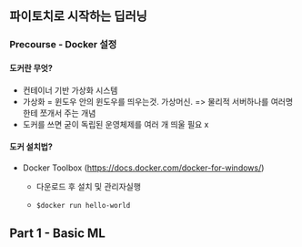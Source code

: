 ## 파이토치로 시작하는 딥러닝

### Precourse - Docker 설정

#### 도커란 무엇?

- 컨테이너 기반 가상화 시스템
- 가상화 = 윈도우 안의 윈도우를 띄우는것. 가상머신. => 물리적 서버하나를 여러명한테 쪼개서 주는 개념
- 도커를 쓰면 굳이 독립된 운영체제를 여러 개 띄울 필요 x

#### 도커 설치법?

- Docker Toolbox (https://docs.docker.com/docker-for-windows/)

  - 다운로드 후 설치 및 관리자실행

  - ```Docker
    $docker run hello-world 
    ```



## Part 1 -  Basic ML

